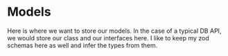 # Models

Here is where we want to store our models. In the case of a typical DB API, we would store our class and our interfaces here. I like to keep my zod
schemas here as well and infer the types from them.